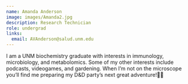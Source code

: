 ```yaml
---
name: Amanda Anderson
image: images/Amanda2.jpg
description: Research Technician
role: undergrad
links:
  email: AVAnderson@salud.unm.edu
---
```


I am a UNM biochemistry graduate with interests in immunology, microbiology, and metabolomics. Some of my other interests include podcasts, videogames, and gardening. When I’m not on the microscope you’ll find me preparing my D&D party’s next great adventure!🧙‍♂️
